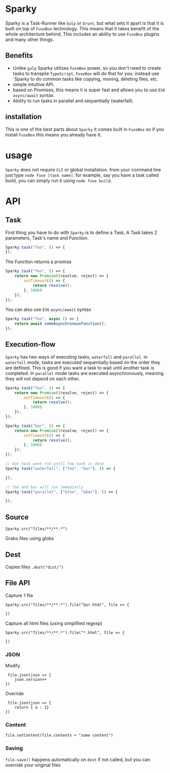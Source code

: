 # Sparky

Sparky is a Task-Runner like `Gulp` or `Grunt`, but what sets it apart is that it is built on top of `FuseBox` technology. This means that it takes benefit of the whole architecture behind, This includes an ability to use `FuseBox` plugins and many other things.

## Benefits
* Unlike `gulp` Sparky utilizes `FuseBox` power, so you don't need to create tasks to transpile `TypeScript`, `FuseBox` will do that for you. instead use `Sparky to do common tasks like copying, moving, deleting files, etc.
* simple intuitive API.
* based on Promises, this means it is super fast and allows you to use `ES6` `async/await` syntax.
* Ability to run tasks in parallel and sequentially (waterfall).

## installation
This is one of the best parts about `Sparky` it comes built in `FuseBox` so if you install `FuseBox` this means you already have it.

# usage
`Sparky` does not require `CLI` or global installation. from your command line just type `node fuse [task name]`. for example, say you have a task called build, you can simply run it using `node fuse build`.

# API

## Task
First thing you have to do with `Sparky` is to define a Task, A Task takes 2 parameters, Task's name and Function.
```js
Sparky.task("foo", () => {
});
```
The Function returns a promise
```js
Sparky.task("foo", () => {
    return new Promise((resolve, reject) => {
        setTimeout(() => {
            return resolve();
        }, 1000)
    });
});
```
You can also use `ES6` `async/await` syntax
```js
Sparky.task("foo", async () => {
    return await someAsynchronousFunction();
});
```

## Execution-flow
`Sparky` has two ways of executing tasks, `waterfall` and `parallel`. in `waterfall` mode, tasks are executed sequentially based on the order they are defined. This is good if you want a task to wait until another task is completed. In `parallel` mode tasks are executed asynchronously, meaning they will not depend on each other.

```js
Sparky.task("foo", () => {
    return new Promise((resolve, reject) => {
        setTimeout(() => {
            return resolve();
        }, 1000)
    });
});

Sparky.task("bar", () => {
    return new Promise((resolve, reject) => {
        setTimeout(() => {
            return resolve();
        }, 1000)
    });
});

// bar task wont run until foo task is done
Sparky.task("waterfall", ["foo", "bar"], () => {

});

// foo and bar will run immediatly
Sparky.task("parallel", ["&foo", "&bar"], () => {

});
```
## Source

```
Sparky.src("files/**/**.*")
```

Grabs files using globs

## Dest

Copies files
`.dest("dist/")`

## File API

Capture 1 file
```
Sparky.src("files/**/**.*").file("bar.html", file => {
   
})
```

Capture all html files (using simplified regexp)
```
Sparky.src("files/**/**.*").file("*.html", file => {
   
})
```

### JSON

Modify
```
 file.json(json => {
    json.version++
})
```

Override

```
 file.json(json => {
    return { a : 1}
})
```

### Content

```
file.setContent(file.contents + "some content")
```

### Saving

`file.save()` happens automatically on `dest` if not called, but you can override your original files